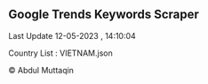 

## Google Trends Keywords Scraper 
 
Last Update 12-05-2023 , 14:10:04

Country List :
VIETNAM.json



© Abdul Muttaqin 

